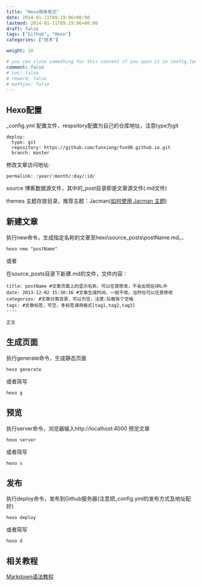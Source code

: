 ```yaml
---
title: "Hexo简单笔记"
date: 2014-01-11T09:19:06+08:00
lastmod: 2014-01-11T09:19:06+08:00
draft: false
tags: ["Github", "Hexo"]
categories: ["技术"]

weight: 10

# you can close something for this content if you open it in config.toml.
comment: false
# toc: false
# reward: false
# mathjax: false
---
```

## Hexo配置
_config.yml 配置文件，respsitory配置为自己的仓库地址，注意type为git

    deploy:
      type: git
      repository: https://github.com/funxiong/fun90.github.io.git
      branch: master 

修改文章访问地址:

    permalink: :year/:month/:day/:id/


source 博客数据源文件，其中的_post目录即是文章源文件(.md文件)

themes 主题存放目录，推荐主题：Jacman([如何使用 Jacman 主题](http://wuchong.me/jacman/2014/11/20/how-to-use-jacman/))

<!-- more -->

## 新建文章

执行new命令，生成指定名称的文章至hexo\source\_posts\postName.md。、

    hexo new "postName"

或者

在source\_posts目录下新建.md的文件，文件内容：

    title: postName #文章页面上的显示名称，可以任意修改，不会出现在URL中
    date: 2013-12-02 15:30:16 #文章生成时间，一般不改，当然也可以任意修改
    categories: #文章分类目录，可以为空，注意:后面有个空格
    tags: #文章标签，可空，多标签请用格式[tag1,tag2,tag3]
    ----
    
    正文

## 生成页面
执行generate命令，生成静态页面

    hexo generate

或者简写

    hexo g

## 预览
执行server命令，浏览器输入http://localhost:4000 预览文章

    hexo server

或者简写

    hexo s

## 发布
执行deploy命令，发布到Github服务器(注意把_config.yml的发布方式及地址配好)

    hexo deploy

或者简写

    hexo d

## 相关教程
[Markdown语法教程](http://wowubuntu.com/markdown)